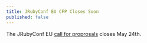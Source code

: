 ```yaml
---
title: JRubyConf EU CFP Closes Soon
published: false
---
```


The JRubyConf EU [call for proprosals][cfp] closes May 24th.

[cfp]: LINK
